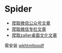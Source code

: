 # Spider

- [爬取微信公众号文章](./weixin_articles/)
- [爬取微信专栏文章](./weixin_zhuanlan/)
- [爬取zaller桌面文化文章](./zaller_articles/)

需安装 [wkhtmltopdf](https://wkhtmltopdf.org/downloads.html)